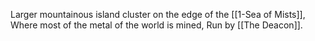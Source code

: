 Larger mountainous island cluster on the edge of the [[1-Sea of Mists]], Where most of the metal of the world is mined, Run by [[The Deacon]].
